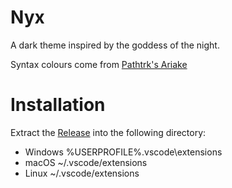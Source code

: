 # Nyx

A dark theme inspired by the goddess of the night.

Syntax colours come from [Pathtrk's Ariake](https://github.com/pathtrk/ariake-dark-syntax)

# Installation

Extract the [Release](https://github.com/iambenzo/vscode-theme-nyx/releases) into the following directory:

* Windows %USERPROFILE%\.vscode\extensions
* macOS ~/.vscode/extensions
* Linux ~/.vscode/extensions
